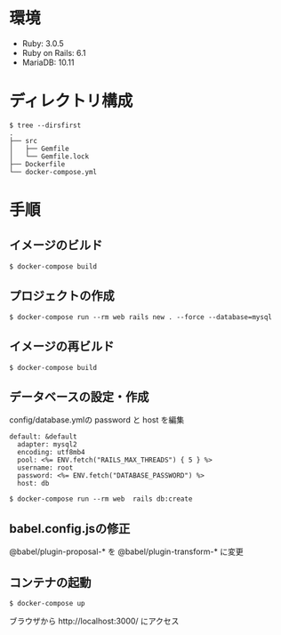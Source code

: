 # 環境
 - Ruby: 3.0.5
 - Ruby on Rails: 6.1
 - MariaDB: 10.11

# ディレクトリ構成
```
$ tree --dirsfirst
.
├── src
│   ├── Gemfile
│   └── Gemfile.lock
├── Dockerfile
└── docker-compose.yml
```

# 手順

## イメージのビルド
```
$ docker-compose build
```

## プロジェクトの作成
```
$ docker-compose run --rm web rails new . --force --database=mysql
```

## イメージの再ビルド
```
$ docker-compose build
```

## データベースの設定・作成
config/database.ymlの password と host を編集
```
default: &default
  adapter: mysql2
  encoding: utf8mb4
  pool: <%= ENV.fetch("RAILS_MAX_THREADS") { 5 } %>
  username: root
  password: <%= ENV.fetch("DATABASE_PASSWORD") %>
  host: db
```

```
$ docker-compose run --rm web  rails db:create
```

## babel.config.jsの修正
@babel/plugin-proposal-* を @babel/plugin-transform-* に変更

## コンテナの起動
```
$ docker-compose up
```

ブラウザから http://localhost:3000/ にアクセス